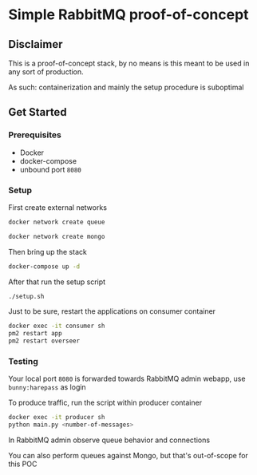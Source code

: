 # Simple RabbitMQ proof-of-concept 

## Disclaimer

This is a proof-of-concept stack, by no means is this meant to be used in any sort of production. 

As such: containerization and mainly the setup procedure is suboptimal 

## Get Started

### Prerequisites

* Docker
* docker-compose
* unbound port `8080`

### Setup 

First create external networks

```bash
docker network create queue
```

```bash
docker network create mongo
```

Then bring up the stack

```bash
docker-compose up -d
```

After that run the setup script

```bash
./setup.sh
```

Just to be sure, restart the applications on consumer container

```bash
docker exec -it consumer sh
pm2 restart app
pm2 restart overseer
```

### Testing 

Your local port `8080` is forwarded towards RabbitMQ admin webapp, use `bunny:harepass` as login

To produce traffic, run the script within producer container 

```bash
docker exec -it producer sh
python main.py <number-of-messages>
```

In RabbitMQ admin observe queue behavior and connections

You can also perform queues against Mongo, but that's out-of-scope for this POC



